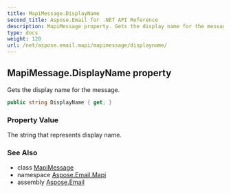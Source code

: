 ```yaml
---
title: MapiMessage.DisplayName
second_title: Aspose.Email for .NET API Reference
description: MapiMessage property. Gets the display name for the message
type: docs
weight: 120
url: /net/aspose.email.mapi/mapimessage/displayname/
---
```

## MapiMessage.DisplayName property

Gets the display name for the message.

```csharp
public string DisplayName { get; }
```

### Property Value

The string that represents display name.

### See Also

* class [MapiMessage](../)
* namespace [Aspose.Email.Mapi](../../mapimessage/)
* assembly [Aspose.Email](../../../)


